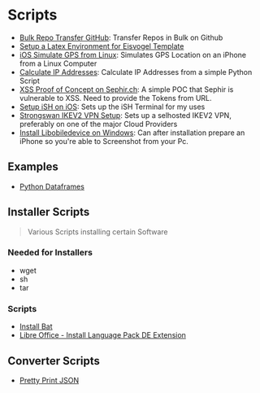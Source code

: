 # Scripts

* [Bulk Repo Transfer GitHub](bulk-repo-transfer/): Transfer Repos in Bulk on Github
* [Setup a Latex Environment for Eisvogel Template](latex_setup/)
* [iOS Simulate GPS from Linux](linux-libimobiledevice-simulate-gpx/): Simulates GPS Location on an iPhone from a Linux Computer
* [Calculate IP Addresses](py-ip-calculation/): Calculate IP Addresses from a simple Python Script
* [XSS Proof of Concept on Sephir.ch](school-portal/): A simple POC that Sephir is vulnerable to XSS. Need to provide the Tokens from URL.
* [Setup iSH on iOS](setup-ish-ios/): Sets up the iSH Terminal for my uses
* [Strongswan IKEV2 VPN Setup](strongswan-ikev2-vpn/): Sets up a selhosted IKEV2 VPN, preferably on one of the major Cloud Providers
* [Install Libobiledevice on Windows](win-install-libimobiledevice/): Can after installation prepare an iPhone so you're able to Screenshot from your Pc.

## Examples

* [Python Dataframes](python-dataframe/)

## Installer Scripts

> Various Scripts installing certain Software

### Needed for Installers

* wget
* sh
* tar

### Scripts

* [Install Bat](./installer-scripts/install-bat.sh)
* [Libre Office - Install Language Pack DE Extension](./installer-scripts/install_lang_pack_de_libre_office.sh)

## Converter Scripts

* [Pretty Print JSON](./converter-scripts/format-json.sh)
